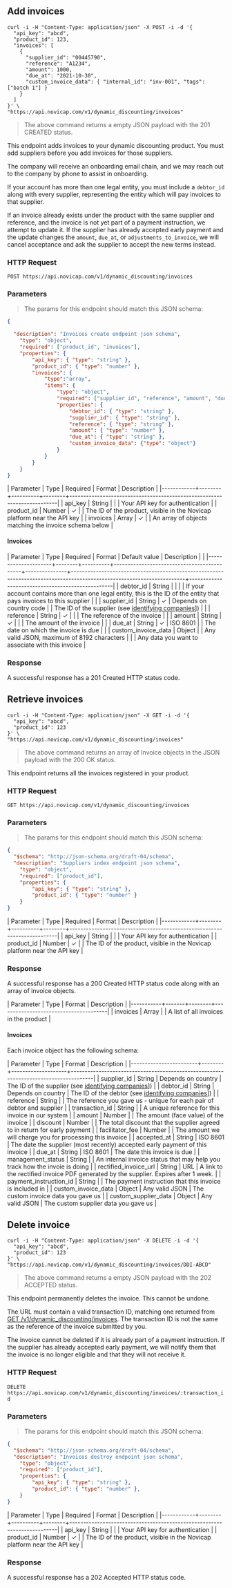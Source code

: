 ## Add invoices

```shell
curl -i -H "Content-Type: application/json" -X POST -i -d '{
  "api_key": "abcd",
  "product_id": 123,
  "invoices": [
    {
      "supplier_id": "00445790",
      "reference": "A1234",
      "amount": 1000,
      "due_at": "2021-10-30",
      "custom_invoice_data": { "internal_id": "inv-001", "tags": ["batch 1"] }
    }
  ]
}' \
"https://api.novicap.com/v1/dynamic_discounting/invoices"
```

> The above command returns a empty JSON payload with the 201 CREATED status.

This endpoint adds invoices to your dynamic discounting product. You must add suppliers before you add invoices for those suppliers.

The company will receive an onboarding email chain, and we may reach out to the company by phone to assist in onboarding.

If your account has more than one legal entity, you must include a `debtor_id` along with every supplier, representing the entity which will pay invoices to that supplier.

If an invoice already exists under the product with the same supplier and reference, and the invoice is not yet part of a payment instruction, we attempt to update it. If the supplier has already accepted early payment and the update changes the `amount`, `due_at`, or `adjustments_to_invoice`, we will cancel acceptance and ask the supplier to accept the new terms instead.

### HTTP Request

`POST https://api.novicap.com/v1/dynamic_discounting/invoices`

### Parameters

> The params for this endpoint should match this JSON schema:

```json
{

  "description": "Invoices create endpoint json schema",
	"type": "object",
	"required": ["product_id", "invoices"],
	"properties": {
		"api_key": { "type": "string" },
		"product_id": { "type": "number" },
		"invoices": {
			"type":"array",
			"items": {
				"type": "object",
				"required": ["supplier_id", "reference", "amount", "due_at"],
				"properties": {
					"debtor_id": { "type": "string" },
					"supplier_id": { "type": "string" },
					"reference": { "type": "string" },
					"amount": { "type": "number" },
					"due_at": { "type": "string" },
                    "custom_invoice_data": {"type": "object"}
				}
			}
		}
	}
}
```

| Parameter  | Type   | Required | Format | Description                                                             |
|------------+--------+----------+--------+-------------------------------------------------------------------------|
| api_key    | String |          |        | Your API key for authentication                                         |
| product_id | Number | ✓        |        | The ID of the product, visible in the Novicap platform near the API key |
| invoices   | Array  | ✓        |        | An array of objects matching the invoice schema below                  |

#### Invoices

| Parameter           | Type   | Required | Format                                     | Default value | Description                                                                                                           |                                                  |
|---------------------+--------+----------+--------------------------------------------+---------------+-----------------------------------------------------------------------------------------------------------------------+--------------------------------------------------|
| debtor_id           | String |          |                                            |               | If your account contains more than one legal entity, this is the ID of the entity that pays invoices to this supplier |                                                  |
| supplier_id         | String | ✓        | Depends on country code                    |               | The ID of the supplier (see [identifying companies](!identifying-companies)])                                         |                                                  |
| reference           | String | ✓        |                                            |               | The reference of the invoice                                                                                          |                                                  |
| amount              | String | ✓        |                                            |               | The amount of the invoice                                                                                             |                                                  |
| due_at              | String | ✓        | ISO 8601                                |               | The date on which the invoice is due                                                                                  |                                                  |
| custom_invoice_data | Object |          | Any valid JSON, maximum of 8192 characters |               |                                                                                                                       | Any data you want to associate with this invoice |

### Response

A successful response has a 201 Created HTTP status code.


## Retrieve invoices

```shell
curl -i -H "Content-Type: application/json" -X GET -i -d '{
  "api_key": "abcd",
  "product_id": 123
}' \
"https://api.novicap.com/v1/dynamic_discounting/invoices"
```

> The above command returns an array of Invoice objects in the JSON payload with the 200 OK status.

This endpoint returns all the invoices registered in your product.

### HTTP Request

`GET https://api.novicap.com/v1/dynamic_discounting/invoices`

### Parameters

> The params for this endpoint should match this JSON schema:

```json
{
  "$schema": "http://json-schema.org/draft-04/schema",
  "description": "Suppliers index endpoint json schema",
	"type": "object",
	"required": ["product_id"],
	"properties": {
		"api_key": { "type": "string" },
		"product_id": { "type": "number" }
	}
}
```

| Parameter  | Type   | Required | Format | Description                                                             |
|------------+--------+----------+--------+-------------------------------------------------------------------------|
| api_key    | String |          |        | Your API key for authentication                                         |
| product_id | Number | ✓        |        | The ID of the product, visible in the Novicap platform near the API key |


### Response

A successful response has a 200 Created HTTP status code along with an array of invoice objects.

| Parameter | Type  | Format | Description                           |
|-----------+-------+--------+---------------------------------------|
| invoices  | Array |        | A list of all invoices in the product |

#### Invoices

Each invoice object has the following schema:

| Parameter              | Type   | Format             | Description                                                                          |
|------------------------+--------+--------------------+--------------------------------------------------------------------------------------|
| supplier_id            | String | Depends on country | The ID of the supplier (see [identifying companies](!identifying-companies)])        |
| debtor_id              | String | Depends on country | The ID of the debtor (see [identifying companies](!identifying-companies)])          |
| reference              | String |                    | The reference you gave us - unique for each pair of debtor and supplier              |
| transaction_id         | String |                    | A unique reference for this invoice in our system                                    |
| amount                 | Number |                    | The amount (face value) of the invoice                                               |
| discount               | Number |                    | The total discount that the supplier agreed to in return for early payment           |
| facilitator_fee        | Number |                    | The amount we will charge you for processing this invoice                            |
| accepted_at            | String | ISO 8601           | The date the supplier (most recently) accepted early payment of this invoice         |
| due_at                 | String | ISO 8601           | The date this invoice is due                                                         |
| management_status      | String |                    | An internal invoice status that may help you track how the invoie is doing           |
| rectified_invoice_url  | String | URL                | A link to the rectified invoice PDF generated by the supplier. Expires after 1 week. |
| payment_instruction_id | String |                    | The payment instruction that this invoice is included in                             |
| custom_invoice_data    | Object | Any valid JSON     | The custom invoice data you gave us                                                  |
| custom_supplier_data   | Object | Any valid JSON     | The custom supplier data you gave us                                                 |

## Delete invoice

```shell
curl -i -H "Content-Type: application/json" -X DELETE -i -d '{
  "api_key": "abcd",
  "product_id": 123
}' \
"https://api.novicap.com/v1/dynamic_discounting/invoices/DDI-ABCD"
```

> The above command returns a empty JSON payload with the 202 ACCEPTED status.

This endpoint permanently deletes the invoice. This cannot be undone.

The URL must contain a valid transaction ID, matching one returned from [GET /v1/dynamic_discounting/invoices](#retrieve-invoices). The transaction ID is not the same as the reference of the invoice submitted by you.

The invoice cannot be deleted if it is already part of a payment instruction. If the supplier has already accepted early payment, we will notify them that the invoice is no longer eligible and that they will not receive it.

### HTTP Request

`DELETE https://api.novicap.com/v1/dynamic_discounting/invoices/:transaction_id`

### Parameters

> The params for this endpoint should match this JSON schema:

```json
{
  "$schema": "http://json-schema.org/draft-04/schema",
  "description": "Invoices destroy endpoint json schema",
	"type": "object",
	"required": ["product_id"],
	"properties": {
		"api_key": { "type": "string" },
		"product_id": { "type": "number" },
	}
}
```

| Parameter  | Type   | Required | Format | Description                                                             |
|------------+--------+----------+--------+-------------------------------------------------------------------------|
| api_key    | String |          |        | Your API key for authentication                                         |
| product_id | Number | ✓        |        | The ID of the product, visible in the Novicap platform near the API key |


### Response

A successful response has a 202 Accepted HTTP status code.
